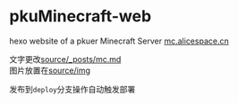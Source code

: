 # pkuMinecraft-web
hexo website of a pkuer Minecraft Server
[mc.alicespace.cn](https://mc.alicespace.cn)

文字更改[source/_posts/mc.md](source/_posts/mc.md)  
图片放置在[source/img](source/img) 

发布到`deploy`分支操作自动触发部署
